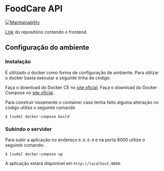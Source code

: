 # FoodCare API

[![Maintainability](https://api.codeclimate.com/v1/badges/f32161ad0dd11e650c14/maintainability)](https://codeclimate.com/github/fga-eps-mds/2019.2-FoodCare/maintainability)

[Link](https://github.com/fga-eps-mds/2019.2-FoodCare-webapp) do repositório contendo o frontend.

## Configuração do ambiente
### Instalação

É utilizado o docker como forma de configuração de ambiente. Para utilizar o docker basta executar a seguinte linha de código:

Faça o download do Docker CE no [site oficial](https://docs.docker.com/engine/installation/).
Faça o download do Docker Compose no [site oficial](https://docs.docker.com/compose/install/).

Para construir novamente o container caso tenha feito alguma alteração no código utilize o seguinte comando

```
$ [sudo] docker-compose build
```

### Subindo o servidor

Para subir a aplicação no endereço `0.0.0.0` e na porta 8000 utilize o seguinte comando:

```
$ [sudo] docker-compose up
```

A aplicação estará disponível em `http://localhost:8000`.
